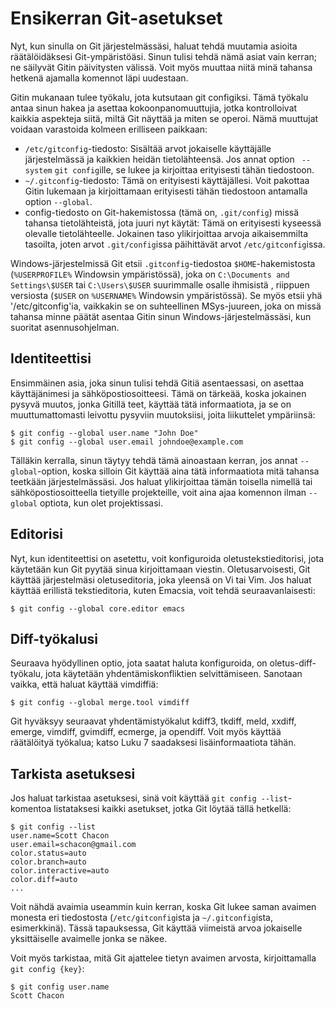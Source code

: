 # Ensikerran Git-asetukset

Nyt, kun sinulla on Git järjestelmässäsi, haluat tehdä muutamia asioita räätälöidäksesi Git-ympäristöäsi. Sinun tulisi tehdä nämä asiat vain kerran; ne säilyvät Gitin päivitysten välissä. Voit myös muuttaa niitä minä tahansa hetkenä ajamalla komennot läpi uudestaan.

Gitin mukanaan tulee työkalu, jota kutsutaan git configiksi. Tämä työkalu antaa sinun hakea ja asettaa kokoonpanomuuttujia, jotka kontrolloivat kaikkia aspekteja siitä, miltä Git näyttää ja miten se operoi. Nämä muuttujat voidaan varastoida kolmeen erilliseen paikkaan:

*	`/etc/gitconfig`-tiedosto: Sisältää arvot jokaiselle käyttäjälle järjestelmässä ja kaikkien heidän tietolähteensä. Jos annat option ` --system` `git config`ille, se lukee ja kirjoittaa erityisesti tähän tiedostoon.
* `~/.gitconfig`-tiedosto: Tämä on erityisesti käyttäjällesi. Voit pakottaa Gitin lukemaan ja kirjoittamaan erityisesti tähän tiedostoon antamalla option `--global`.
* config-tiedosto on Git-hakemistossa (tämä on, `.git/config`) missä tahansa tietolähteistä, jota juuri nyt käytät: Tämä on erityisesti kyseessä olevalle tietolähteelle. Jokainen taso ylikirjoittaa arvoja aikaisemmilta tasoilta, joten arvot `.git/config`issa päihittävät arvot `/etc/gitconfig`issa.

Windows-järjestelmissä Git etsii `.gitconfig`-tiedostoa `$HOME`-hakemistosta (`%USERPROFILE%` Windowsin ympäristössä), joka on `C:\Documents and Settings\$USER` tai `C:\Users\$USER` suurimmalle osalle ihmisistä , riippuen versiosta (`$USER` on `%USERNAME%` Windowsin ympäristössä). Se myös etsii yhä '/etc/gitconfig'ia, vaikkakin se on suhteellinen MSys-juureen, joka on missä tahansa minne päätät asentaa Gitin sinun Windows-järjestelmässäsi, kun suoritat asennusohjelman.

## Identiteettisi

Ensimmäinen asia, joka sinun tulisi tehdä Gitiä asentaessasi, on asettaa käyttäjänimesi ja sähköpostiosoitteesi. Tämä on tärkeää, koska jokainen pysyvä muutos, jonka Gitillä teet, käyttää tätä informaatiota, ja se on muuttumattomasti leivottu pysyviin muutoksiisi, joita liikuttelet ympäriinsä:

	$ git config --global user.name "John Doe"
	$ git config --global user.email johndoe@example.com

Tälläkin kerralla, sinun täytyy tehdä tämä ainoastaan kerran, jos annat `--global`-option, koska silloin Git käyttää aina tätä informaatiota mitä tahansa teetkään järjestelmässäsi. Jos haluat ylikirjoittaa tämän toisella nimellä tai sähköpostiosoitteella tietyille projekteille, voit aina ajaa komennon ilman `--global` optiota, kun olet projektissasi.

## Editorisi

Nyt, kun identiteettisi on asetettu, voit konfiguroida oletustekstieditorisi, jota käytetään kun Git pyytää sinua kirjoittamaan viestin. Oletusarvoisesti, Git käyttää järjestelmäsi oletuseditoria, joka yleensä on Vi tai Vim. Jos haluat käyttää erillistä tekstieditoria, kuten Emacsia, voit tehdä seuraavanlaisesti:

	$ git config --global core.editor emacs
	
## Diff-työkalusi

Seuraava hyödyllinen optio, jota saatat haluta konfiguroida, on oletus-diff-työkalu, jota käytetään yhdentämiskonfliktien selvittämiseen. Sanotaan vaikka, että haluat käyttää vimdiffiä:

	$ git config --global merge.tool vimdiff

Git hyväksyy seuraavat yhdentämistyökalut kdiff3, tkdiff, meld, xxdiff, emerge, vimdiff, gvimdiff, ecmerge, ja opendiff. Voit myös käyttää räätälöityä työkalua; katso Luku 7 saadaksesi lisäinformaatiota tähän.

## Tarkista asetuksesi

Jos haluat tarkistaa asetuksesi, sinä voit käyttää `git config --list`-komentoa listataksesi kaikki asetukset, jotka Git löytää tällä hetkellä:

	$ git config --list
	user.name=Scott Chacon
	user.email=schacon@gmail.com
	color.status=auto
	color.branch=auto
	color.interactive=auto
	color.diff=auto
	...

Voit nähdä avaimia useammin kuin kerran, koska Git lukee saman avaimen monesta eri tiedostosta (`/etc/gitconfig`ista ja `~/.gitconfig`ista, esimerkkinä). Tässä tapauksessa, Git käyttää viimeistä arvoa jokaiselle yksittäiselle avaimelle jonka se näkee.

Voit myös tarkistaa, mitä Git ajattelee tietyn avaimen arvosta, kirjoittamalla `git config {key}`:

	$ git config user.name
	Scott Chacon

